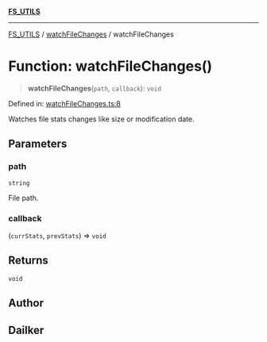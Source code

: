 [**FS_UTILS**](../../README.md)

***

[FS_UTILS](../../README.md) / [watchFileChanges](../README.md) / watchFileChanges

# Function: watchFileChanges()

> **watchFileChanges**(`path`, `callback`): `void`

Defined in: [watchFileChanges.ts:8](https://github.com/dailker/everyutil-js/blob/b3e269da55b7d96c15eb37e98c5c4f6b94f05f6f/src/fs/watchFileChanges.ts#L8)

Watches file stats changes like size or modification date.

## Parameters

### path

`string`

File path.

### callback

(`currStats`, `prevStats`) => `void`

## Returns

`void`

## Author

## Dailker
